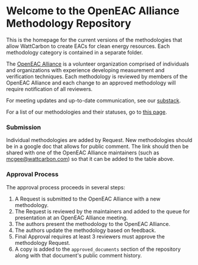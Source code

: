 # Welcome to the OpenEAC Alliance Methodology Repository


This is the homepage for the current versions of the methodologies that allow WattCarbon to create EACs for clean energy resources. Each methodology category is contained in a separate folder.

The [OpenEAC Alliance](https://www.openeac.org/) is a volunteer organization comprised of individuals and organizations with experience developing measurement and verification techniques. Each methodology is reviewed by members of the OpenEAC Alliance and each change to an approved methodology will require notification of all reviewers.

For meeting updates and up-to-date communication, see our [substack](https://www.openeac.org/).

For a list of our methodologies and their statuses, go to [this page](https://methods.wattcarbon.com).

### Submission
Individual methodologies are added by Request. New methodologies should be in a google doc that allows for public comment. The link should then be shared with one of the OpenEAC Alliance maintainers (such as [mcgee@wattcarbon.com](mcgee@wattcarbon.com)) so that it can be added to the table above.

### Approval Process

The approval process proceeds in several steps:

1. A Request is submitted to the OpenEAC Alliance with a new methodology.
2. The Request is reviewed by the maintainers and added to the queue for presentation at an OpenEAC Alliance meeting.
3. The authors present the methodology to the OpenEAC Alliance.
4. The authors update the methodology based on feedback.
5. Final Approval requires at least 3 reviewers must approve the methodology Request.
6. A copy is added to the `approved_documents` section of the repository along with that document's public comment history.

